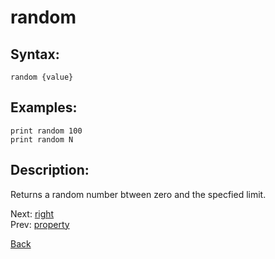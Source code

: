 # random

## Syntax:
`random {value}`

## Examples:
`print random 100`  
`print random N`

## Description:
Returns a random number btween zero and the specfied limit.

Next: [right](right.md)  
Prev: [property](property.md)

[Back](../../README.md)
